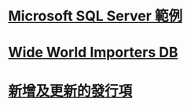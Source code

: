 # [Microsoft SQL Server 範例](microsoft-sql-server-samples.md)
# [Wide World Importers DB](../sample/world-wide-importers/overview.md)
# [新增及更新的發行項](new-updated-sample.md)

